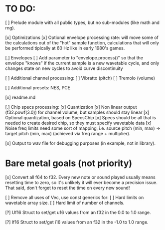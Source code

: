 # TO DO:

[ ] Prelude module with all public types, but no sub-modules (like math and rng).

[x] Optimizations
    [x] Optional envelope processing rate: will move some of the calculations out of the "hot" sample function, calculations that will only be performed tipically at 60 Hz like in early 1980's games.

[.] Envelopes
    [ ] Add parameter to "envelope.process()" so that the envelope "knows" if the current sample is a new wavetable cycle, and only changes state on new cycles to avoid curve discontinuity

[ ] Additional channel processing:
    [ ] Vibratto (pitch)
    [ ] Tremolo (volume)

[ ] Additional presets: NES, PCE

[x] readme.md

[.] Chip specs processing:
    [x] Quantization
    [x] Non linear output (f32.powf(3.0)) for channel volume, but samples should stay linear
    [x] Optional quantization, based on SpecsChip
    [x] Specs should be all that is needed to create desired chip, so they must specify wavetable data
    [x] Noise freq limits need some sort of mapping, i.e. source pitch (min, max) => target pitch (min, max) (achieved via freq range + multiplier).


[x] Output to wav file for debugging purposes (in example, not in library).


# Bare metal goals (not priority)

[x] Convert all f64 to f32. Every new note or sound played usually means resetting time to zero, so it's unlikely it will ever become a precision issue. That said, don't forget to reset the time on every new sound!

[ ] Remove all uses of Vec, use const generics for:
    [ ] Hard limits on wavetable array size.
    [ ] Hard limit of number of channels.

[?] Uf16 Struct to set/get u16 values from an f32 in the 0.0 to 1.0 range.

[?] If16 Struct to set/get i16 values from an f32 in the -1.0 to 1.0 range.
